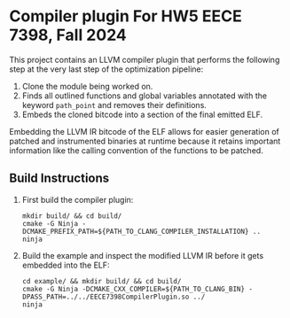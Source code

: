 # Compiler plugin For HW5 EECE 7398, Fall 2024

This project contains an LLVM compiler plugin that performs the following step at the very
last step of the optimization pipeline:

1. Clone the module being worked on.
2. Finds all outlined functions and global variables annotated with the keyword `path_point` and removes
   their definitions.
3. Embeds the cloned bitcode into a section of the final emitted ELF.

Embedding the LLVM IR bitcode of the ELF allows for easier generation of patched and instrumented binaries
at runtime because it retains important information like the calling convention of the functions to 
be patched.

## Build Instructions
1. First build the compiler plugin:
   ```shell
   mkdir build/ && cd build/
   cmake -G Ninja -DCMAKE_PREFIX_PATH=${PATH_TO_CLANG_COMPILER_INSTALLATION} .. 
   ninja
   ```
2. Build the example and inspect the modified LLVM IR before it gets embedded into the ELF:
   ```shell
   cd example/ && mkdir build/ && cd build/
   cmake -G Ninja -DCMAKE_CXX_COMPILER=${PATH_TO_CLANG_BIN} -DPASS_PATH=../../EECE7398CompilerPlugin.so ../
   ninja
   ```
